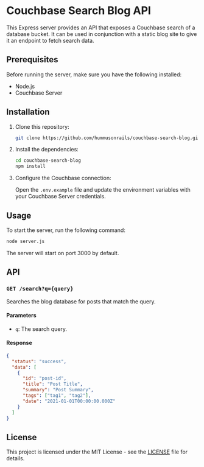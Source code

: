 # Couchbase Search Blog API

This Express server provides an API that exposes a Couchbase search of a database bucket. It can be used in conjunction with a static blog site to give it an endpoint to fetch search data.

## Prerequisites

Before running the server, make sure you have the following installed:

- Node.js
- Couchbase Server

## Installation

1. Clone this repository:

    ```bash
    git clone https://github.com/hummusonrails/couchbase-search-blog.git
    ```

2. Install the dependencies:

    ```bash
    cd couchbase-search-blog
    npm install
    ```

3. Configure the Couchbase connection:

    Open the `.env.example` file and update the environment variables with your Couchbase Server credentials.

## Usage

To start the server, run the following command:

```bash
node server.js
```

The server will start on port 3000 by default.

## API

### `GET /search?q={query}`

Searches the blog database for posts that match the query.

#### Parameters

- `q`: The search query.

#### Response

```json
{
  "status": "success",
  "data": [
    {
      "id": "post-id",
      "title": "Post Title",
      "summary": "Post Summary",
      "tags": ["tag1", "tag2"],
      "date": "2021-01-01T00:00:00.000Z"
    }
  ]
}
```

## License

This project is licensed under the MIT License - see the [LICENSE](LICENSE) file for details.